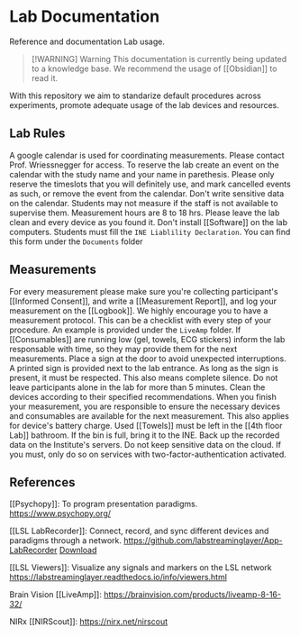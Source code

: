 # Lab Documentation
Reference and documentation Lab usage.

> [!WARNING] Warning 
> This documentation is currently being updated to a knowledge base. We recommend the usage of [[Obsidian]] to read it.


With this repository we aim to standarize default procedures across experiments, promote adequate usage of the lab devices and resources.

## Lab Rules
A google calendar is used for coordinating measurements. Please contact Prof. Wriessnegger for access. To reserve the lab create an event on the calendar with the study name and your name in parethesis. Please only reserve the timeslots that you will definitely use, and mark cancelled events as such, or remove the event from the calendar. Don't write sensitive data on the calendar. Students may not measure if the staff is not available to supervise them. Measurement hours are 8 to 18 hrs. Please leave the lab clean and every device as you found it. Don't install [[Software]] on the lab computers. Students must fill the `INE Liablility Declaration`. You can find this form under the `Documents` folder

## Measurements
For every measurement please make sure you're collecting participant's [[Informed Consent]], and write a [[Measurement Report]], and log your measurement on the [[Logbook]].
We highly encourage you to have a measurement protocol. This can be a checklist with every step of your procedure. An example is provided under the `LiveAmp` folder.
If [[Consumables]] are running low (gel, towels, ECG stickers) inform the lab responsable with time, so they may provide them for the next measurements.
Place a sign at the door to avoid unexpected interruptions. A printed sign is provided next to the lab entrance. As long as the sign is present, it must be respected. This also means complete silence.
Do not leave participants alone in the lab for more than 5 minutes.
Clean the devices according to their specified recommendations.
When you finish your measurement, you are responsible to ensure the necessary devices and consumables are available for the next measurement. This also applies for device's battery charge.
Used [[Towels]] must be left in the [[4th floor Lab]] bathroom. If the bin is full, bring it to the INE.
Back up the recorded data on the Institute's servers.
Do not keep sensitive data on the cloud. If you must, only do so on services with two-factor-authentication activated.


## References
[[Psychopy]]: To program presentation paradigms. https://www.psychopy.org/

[[LSL LabRecorder]]: Connect, record, and sync different devices and paradigms through a network. https://github.com/labstreaminglayer/App-LabRecorder [Download](https://github.com/labstreaminglayer/App-LabRecorder/releases)

[[LSL Viewers]]: Visualize any signals and markers on the LSL network https://labstreaminglayer.readthedocs.io/info/viewers.html

Brain Vision [[LiveAmp]]: https://brainvision.com/products/liveamp-8-16-32/

NIRx [[NIRScout]]: https://nirx.net/nirscout
